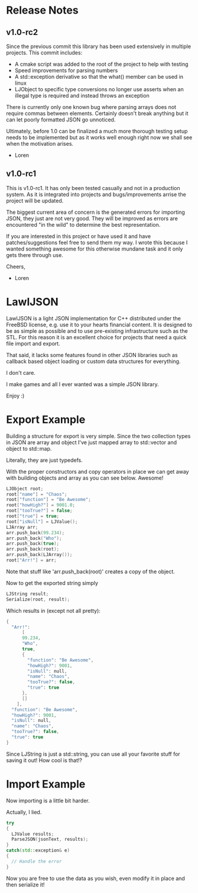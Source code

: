 Release Notes
=============

## v1.0-rc2

Since the previous commit this library has been used extensively in multiple projects. This commit includes:

* A cmake script was added to the root of the project to help with testing
* Speed improvements for parsing numbers
* A std::exception derivative so that the what() member can be used in linux
* LJObject to specific type conversions no longer use asserts when an illegal type is required and instead throws an exception

There is currently only one known bug where parsing arrays does not require commas between elements. Certainly doesn't break anything but it can let poorly formatted JSON go unnoticed.

Ultimately, before 1.0 can be finalized a much more thorough testing setup needs to be implemented but as it works well enough right now we shall see when the motivation arises.

- Loren

## v1.0-rc1

This is v1.0-rc1. It has only been tested casually and not in a production
system. As it is integrated into projects and bugs/improvements arrise the
project will be updated. 

The biggest current area of concern is the generated errors for importing
JSON, they just are not very good. They will be improved as errors are encountered
"in the wild" to determine the best representation.

If you are interested in this project or have used it and have patches/suggestions
feel free to send them my way. I wrote this because I wanted something awesome
for this otherwise mundane task and it only gets there through use.

Cheers,
- Loren

LawlJSON 
========

LawlJSON is a light JSON implementation for C++ distributed under the FreeBSD license, e.g. use it to your hearts financial content. It is designed to be as simple as possible and to use pre-existing infrastructure such as the STL. For this reason it is an excellent choice for projects that need a quick file import and export. 

That said, it lacks some features found in other JSON libraries such as callback based object loading or custom data structures for everything. 

I don't care. 

I make games and all I ever wanted was a simple JSON library.

Enjoy :)

Export Example
==============

Building a structure for export is very simple. Since the two collection types
in JSON are array and object I've just mapped array to std::vector and object
to std::map. 

Literally, they are just typedefs. 

With the proper constructors and copy operators in place we can get away with
building objects and array as you can see below. Awesome!

```c++
LJObject root;
root["name"] = "Chaos";
root["function"] = "Be Awesome";
root["howHigh?"] = 9001.0;
root["tooTrue?"] = false;
root["true"] = true;
root["isNull"] = LJValue();
LJArray arr;
arr.push_back(99.234);
arr.push_back("Who");
arr.push_back(true);
arr.push_back(root);
arr.push_back(LJArray());
root["Arr!"] = arr;
```

Note that stuff like 'arr.push_back(root)' creates a copy of the object.

Now to get the exported string simply

```c++
LJString result;
Serialize(root, result);
```

Which results in (except not all pretty):

```c++
{
  "Arr!":
	  [
      99.234,
      "Who",
      true,
      {
        "function": "Be Awesome",
        "howHigh?": 9001,
        "isNull": null,
        "name": "Chaos",
        "tooTrue?": false,
        "true": true
      },
      []
    ],
  "function": "Be Awesome",
  "howHigh?": 9001,
  "isNull": null,
  "name": "Chaos",
  "tooTrue?": false,
  "true": true
}
```

Since LJString is just a std::string, you can use all your favorite stuff for
saving it out! How cool is that!?

Import Example
==============

Now importing is a little bit harder. 

Actually, I lied.

```c++
try
{
  LJValue results;
  ParseJSON(jsonText, results);
}
catch(std::exception& e)
{
  // Handle the error
}
```

Now you are free to use the data as you wish, even modify it in place and then
serialize it!